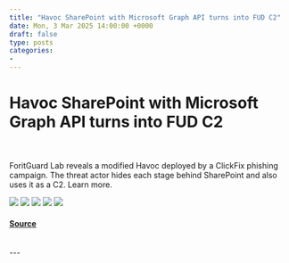 ```yaml
---
title: "Havoc SharePoint with Microsoft Graph API turns into FUD C2"
date: Mon, 3 Mar 2025 14:00:00 +0000
draft: false
type: posts
categories: 
- 
---
```

# Havoc SharePoint with Microsoft Graph API turns into FUD C2

<br/>

<br/>
ForitGuard Lab reveals a modified Havoc deployed by a ClickFix phishing campaign. The threat actor hides each stage behind SharePoint and also uses it as a C2. Learn more.

[![](https://assets.feedblitz.com/i/fblike20.png)](https://feeds.fortinet.com/_/28/914122493/fortinet/blog/threat-research "Like on Facebook") [![](https://assets.feedblitz.com/i/pinterest20.png)](https://feeds.fortinet.com/_/29/914122493/fortinet/blog/threat-research, "Pin it!") [![](https://assets.feedblitz.com/i/x.png)](https://feeds.fortinet.com/_/24/914122493/fortinet/blog/threat-research "Post to X.com") [![](https://assets.feedblitz.com/i/email20.png)](https://feeds.fortinet.com/_/19/914122493/fortinet/blog/threat-research "Subscribe by email") [![](https://assets.feedblitz.com/i/rss20.png)](https://feeds.fortinet.com/_/20/914122493/fortinet/blog/threat-research "Subscribe by RSS")

#### [Source](https://feeds.fortinet.com/~/914122493/0/fortinet/blog/threat-research~Havoc-SharePoint-with-Microsoft-Graph-API-turns-into-FUD-C)

<br/>
---
